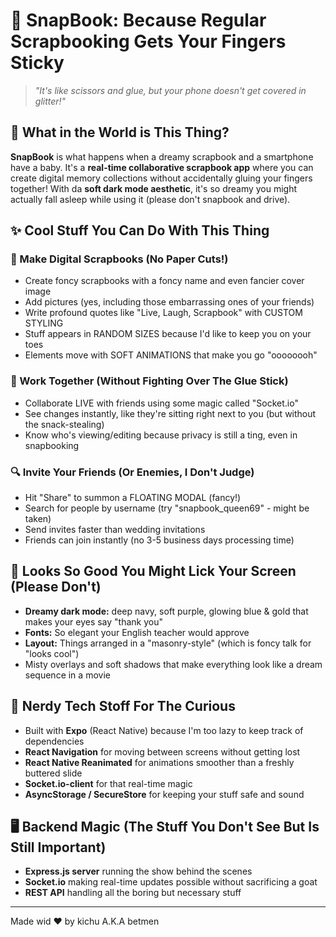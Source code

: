 # 📱 SnapBook: Because Regular Scrapbooking Gets Your Fingers Sticky

> *"It's like scissors and glue, but your phone doesn't get covered in glitter!"*

## 🌙 What in the World is This Thing?

**SnapBook** is what happens when a dreamy scrapbook and a smartphone have a baby. It's a **real-time collaborative scrapbook app** where you can create digital memory collections without accidentally gluing your fingers together! With da **soft dark mode aesthetic**, it's so dreamy you might actually fall asleep while using it (please don't snapbook and drive).

## ✨ Cool Stuff You Can Do With This Thing

### 📸 Make Digital Scrapbooks (No Paper Cuts!)
- Create foncy scrapbooks with a foncy name and even fancier cover image
- Add pictures (yes, including those embarrassing ones of your friends)
- Write profound quotes like "Live, Laugh, Scrapbook" with CUSTOM STYLING
- Stuff appears in RANDOM SIZES because I'd like to keep you on your toes
- Elements move with SOFT ANIMATIONS that make you go "oooooooh"

### 🤝 Work Together (Without Fighting Over The Glue Stick)
- Collaborate LIVE with friends using some magic called "Socket.io"
- See changes instantly, like they're sitting right next to you (but without the snack-stealing)
- Know who's viewing/editing because privacy is still a ting, even in snapbooking

### 🔍 Invite Your Friends (Or Enemies, I Don't Judge)
- Hit "Share" to summon a FLOATING MODAL (fancy!)
- Search for people by username (try "snapbook_queen69" - might be taken)
- Send invites faster than wedding invitations
- Friends can join instantly (no 3-5 business days processing time)

## 🎨 Looks So Good You Might Lick Your Screen (Please Don't)
- **Dreamy dark mode:** deep navy, soft purple, glowing blue & gold that makes your eyes say "thank you"
- **Fonts:** So elegant your English teacher would approve
- **Layout:** Things arranged in a "masonry-style" (which is foncy talk for "looks cool")
- Misty overlays and soft shadows that make everything look like a dream sequence in a movie

## 🧠 Nerdy Tech Stoff For The Curious
- Built with **Expo** (React Native) because I'm too lazy to keep track of dependencies
- **React Navigation** for moving between screens without getting lost
- **React Native Reanimated** for animations smoother than a freshly buttered slide
- **Socket.io-client** for that real-time magic
- **AsyncStorage / SecureStore** for keeping your stuff safe and sound

## 🖥️ Backend Magic (The Stuff You Don't See But Is Still Important)
- **Express.js server** running the show behind the scenes
- **Socket.io** making real-time updates possible without sacrificing a goat
- **REST API** handling all the boring but necessary stuff

---

Made wid ❤️ by kichu A.K.A betmen
